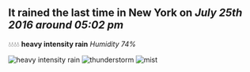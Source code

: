 ## It rained the last time in New York on *July 25th 2016 around 05:02 pm*
💧💧💧💧  **heavy intensity rain** *Humidity 74%*

![heavy intensity rain](http://openweathermap.org/img/w/10d.png) ![thunderstorm](http://openweathermap.org/img/w/11d.png) ![mist](http://openweathermap.org/img/w/50d.png)
